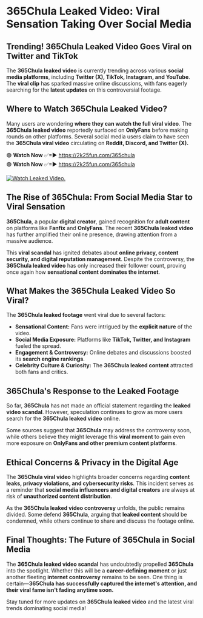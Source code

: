 # ﻿365Chula Leaked Video: Viral Sensation Taking Over Social Media

## **Trending! ﻿365Chula Leaked Video Goes Viral on Twitter and TikTok**
The **﻿365Chula leaked video** is currently trending across various **social media platforms**, including **Twitter (X), TikTok, Instagram, and YouTube**. The **viral clip** has sparked massive online discussions, with fans eagerly searching for the **latest updates** on this controversial footage.

## **Where to Watch ﻿365Chula Leaked Video?**
Many users are wondering **where they can watch the full viral video**. The **﻿365Chula leaked video** reportedly surfaced on **OnlyFans** before making rounds on other platforms. Several social media users claim to have seen the **﻿365Chula viral video** circulating on **Reddit, Discord, and Twitter (X).**

🟢 **Watch Now** ✅=► https://2k25fun.com/365chula  
🟢 **Watch Now** ✅=► https://2k25fun.com/365chula  

[![Watch Leaked Video.](https://miro.medium.com/v2/resize:fit:828/format:webp/1*cilzJN44JGOrTw9NJCrNHA.gif "Watch Leaked Video")](https://2k25fun.com/365chula)

## **The Rise of ﻿365Chula: From Social Media Star to Viral Sensation**
**﻿365Chula**, a popular **digital creator**, gained recognition for **adult content** on platforms like **Fanfix** and **OnlyFans**. The recent **﻿365Chula leaked video** has further amplified their online presence, drawing attention from a massive audience.

This **viral scandal** has ignited debates about **online privacy, content security, and digital reputation management**. Despite the controversy, the **﻿365Chula leaked video** has only increased their follower count, proving once again how **sensational content dominates the internet**.

## **What Makes the ﻿365Chula Leaked Video So Viral?**
The **﻿365Chula leaked footage** went viral due to several factors:
- **Sensational Content:** Fans were intrigued by the **explicit nature** of the video.
- **Social Media Exposure:** Platforms like **TikTok, Twitter, and Instagram** fueled the spread.
- **Engagement & Controversy:** Online debates and discussions boosted its **search engine rankings**.
- **Celebrity Culture & Curiosity:** The **﻿365Chula leaked content** attracted both fans and critics.

## **﻿365Chula's Response to the Leaked Footage**
So far, **﻿365Chula** has not made an official statement regarding the **leaked video scandal**. However, speculation continues to grow as more users search for the **﻿365Chula leaked video** online.

Some sources suggest that **﻿365Chula** may address the controversy soon, while others believe they might leverage this **viral moment** to gain even more exposure on **OnlyFans and other premium content platforms**.

## **Ethical Concerns & Privacy in the Digital Age**
The **﻿365Chula viral video** highlights broader concerns regarding **content leaks, privacy violations, and cybersecurity risks**. This incident serves as a reminder that **social media influencers and digital creators** are always at risk of **unauthorized content distribution**.

As the **﻿365Chula leaked video controversy** unfolds, the public remains divided. Some defend **﻿365Chula**, arguing that **leaked content** should be condemned, while others continue to share and discuss the footage online.

## **Final Thoughts: The Future of ﻿365Chula in Social Media**
The **﻿365Chula leaked video scandal** has undoubtedly propelled **﻿365Chula** into the spotlight. Whether this will be a **career-defining moment** or just another fleeting **internet controversy** remains to be seen. One thing is certain—**﻿365Chula has successfully captured the internet's attention, and their viral fame isn't fading anytime soon.**

Stay tuned for more updates on **﻿365Chula leaked video** and the latest viral trends dominating social media!